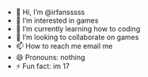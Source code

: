 - 👋 Hi, I’m @irfansssss
- 👀 I’m interested in games
- 🌱 I’m currently learning how to coding
- 💞️ I’m looking to collaborate on games
- 📫 How to reach me email me
- 😄 Pronouns: nothing
- ⚡ Fun fact: im 17

<!---
irfansssss/irfansssss is a ✨ special ✨ repository because its `README.md` (this file) appears on your GitHub profile.
You can click the Preview link to take a look at your changes.
--->
